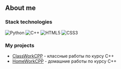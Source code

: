 ## About me
### Stack technologies
![Python](https://img.shields.io/badge/python-3670A0?style=for-the-badge&logo=python&logoColor=ffdd54)
![C++](https://img.shields.io/badge/c++-%2300599C.svg?style=for-the-badge&logo=c%2B%2B&logoColor=white)
![HTML5](https://img.shields.io/badge/html5-%23E34F26.svg?style=for-the-badge&logo=html5&logoColor=white)
![CSS3](https://img.shields.io/badge/css3-%231572B6.svg?style=for-the-badge&logo=css3&logoColor=white)

### My projects
- [ClassWorkCPP](https://github.com/sarkis111/ClassWorkCPP) - классные работы по курсу C++
- [HomeWorkCPP](https://github.com/sarkis111/HomeWorkCpp) - домашние работы по курсу C++
